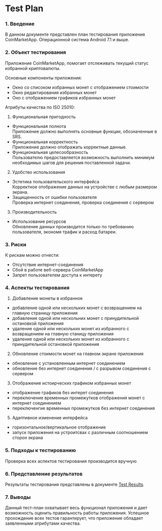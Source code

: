 # Test Plan
### 1. Введение
В данном документе представлен план тестирования приложения CoinMarketApp. 
Операционной система Android 7.1 и выше. 
### 2. Объект тестирования
Приложение CoinMarketApp, помогает отслеживать текущий статус избранной криптовалюты.

Основные компоненты приложения: 
* Окно со списоком избранных монет с отображением стоимости
* Окно редактирования избранных монет
* Оно с отображением графиков избранных монет

Атрибуты качества по ISO 25010:  
1. Функциональная пригодность  
* Функциональная полнота  
Приложение должно выполнять основные функции, обозначенные в SRS.
* Функциональная корректность  
Приложение должно отображать корректные данные.
* Функциональная целесообразность  
Пользователю предоставляется возможность выполнить минимум необходимых шагов для решения поставленной задачи.
2. Удобство использования
* Эстетика пользовательского интерфейса  
Корректное отображение данных на устройстве с любым размером экрана.
* Защищенность от ошибки пользователя  
Проверка интернет соединения, проверка соединения с сервером
3. Производительность
* Использование ресурсов   
Обновление данных производится только по требованию пользователя, экономя трафик и расход батареи.
### 3. Риски
К рискам можно отнести:
* Отсутствие интернет-соединения
* Сбой в работе веб-сервера CoinMarketApp
* Запрет пользователем доступа к интерету
### 4. Аспекты тестирования
1. Добавление монеты в избранное
* добавление одной или нескольких монет с возвращением на главную страницу приложения
* добавление одной или нескольних монет с принудительной остановкой приложения
* удаление одной или нескольких монет из избранного с возвращением на главную станицу приложения
* удаление одной или нескольких монет из избранного с принудительной остановкой приложения
2. Обновление стоимости монет на главном экране приложения
* обновление с установленным интернет соединением
* обновление без интернет соединения / с разрывом соединения с сервером
3. Отображение истоирческих графиком избранных монет
* отображение графиков без интерет соединения
* переключение временных промежутков отображения монет с интернет соединением
* переключенгие временных промежутков без интернет соединения
5. Адаптивное изменение интерфейса
* горизонтальное/вертикальное отображение
* запуск приложения на устроитсвах с различным соотношением сторон экрана
### 5. Подходы к тестированию
Проверка всех аспектов тестирования производится вручную
### 6. Представление результатов
Результаты тестирования представлены в документе [Test Results](https://github.com/b00m-b00m/CoinMarketApp-TRTPO/blob/master/Documents/TestPlan/TestResult.md).
### 7. Выводы
Данный тест-план охватывает весь функционал приложения и дает возможность оценить правильность работы приложения. Успешное прохождение всех тестов гарантирует, что приложение обладает заявленными атрибутами качества.
